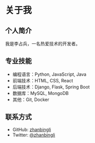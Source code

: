 # 关于我

## 个人简介

我是李占兵，一名热爱技术的开发者。

## 专业技能

- 编程语言：Python, JavaScript, Java
- 前端技术：HTML, CSS, React
- 后端技术：Django, Flask, Spring Boot
- 数据库：MySQL, MongoDB
- 其他：Git, Docker

## 联系方式

- GitHub: [zhanbingli](https://github.com/zhanbingli)
- Twitter: [@zhanbingli](https://twitter.com/zhanbingli)
